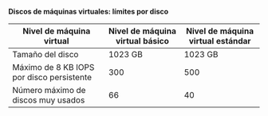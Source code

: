 **Discos de máquinas virtuales: límites por disco**

 Nivel de máquina virtual | Nivel de máquina virtual básico | Nivel de máquina virtual estándar
---|---|---
Tamaño del disco | 1023 GB | 1023 GB
Máximo de 8 KB IOPS por disco persistente | 300 | 500
Número máximo de discos muy usados | 66 | 40

<!---HONumber=AcomDC_1125_2015-->